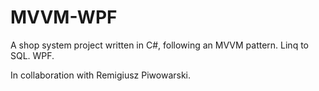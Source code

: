# MVVM-WPF

A shop system project written in C#, following an MVVM pattern. Linq to SQL. WPF. 

In collaboration with Remigiusz Piwowarski.
